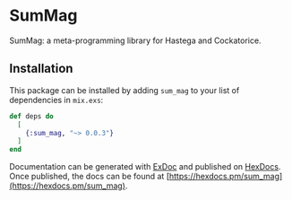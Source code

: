 # SumMag

SumMag: a meta-programming library for Hastega and Cockatorice.

## Installation

This package can be installed by adding `sum_mag` to your list of dependencies in `mix.exs`:

```elixir
def deps do
  [
    {:sum_mag, "~> 0.0.3"}
  ]
end
```

Documentation can be generated with [ExDoc](https://github.com/elixir-lang/ex_doc)
and published on [HexDocs](https://hexdocs.pm). Once published, the docs can
be found at [https://hexdocs.pm/sum_mag](https://hexdocs.pm/sum_mag).


